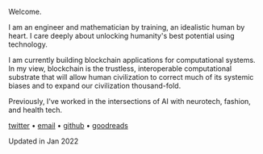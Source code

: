 Welcome.

I am an engineer and mathematician by training, an idealistic human by heart. I care deeply about unlocking humanity's best potential using technology.

I am currently building blockchain applications for computational systems. In my view, blockchain is the trustless, interoperable computational substrate that will allow human civilization to correct much of its systemic biases and to expand our civilization thousand-fold.

[//]: # "### Neuroscience"
[//]: # "The human brain is the magical source of all of our decisions -- [some think](https://www.cnbc.com/2020/12/05/elon-musks-neuralink-bold-ideas-hurdles.html) brain-machine interfaces are humanity's best hope against existential threat from AI, albeit with its [ethical questions](https://www.nature.com/articles/551159a) -- yet currently we know too little about it to develop useful applications. I am doing brain research in Professor Jack Gallant's lab at UC Berkeley on [an invasive technique](https://en.wikipedia.org/wiki/Deep_brain_stimulation), one with big problems and bigger potential."
[//]: # "In a past life, I once led the backend team of a Series A SaaS company, founded a health tech startup, and also had multiple machine learning and engineering roles. Among my side projects, I once built a popular medical information site and raised a small relief fund for Ethiopian children during the first months of covid when things were hard."

Previously, I've worked in the intersections of AI with neurotech, fashion, and health tech.

<!-- Some other interests of mine include cosmology, biology, game theory, and effective altruism. -->

[twitter](https://twitter.com/0x1plus) • [email](mailto:yijiachen@pm.me) • [github](https://github.com/Yijia-Chen) • [goodreads](https://www.goodreads.com/yijiachen)

Updated in Jan 2022
